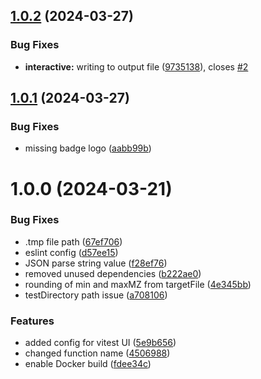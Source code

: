 ## [1.0.2](https://github.com/vmalnathnambiar/exfilms/compare/v1.0.1...v1.0.2) (2024-03-27)


### Bug Fixes

* **interactive:** writing to output file ([9735138](https://github.com/vmalnathnambiar/exfilms/commit/97351388bb67c2e0bd2a290fb6ae10760648fae1)), closes [#2](https://github.com/vmalnathnambiar/exfilms/issues/2)

## [1.0.1](https://github.com/vmalnathnambiar/exfilms/compare/v1.0.0...v1.0.1) (2024-03-27)


### Bug Fixes

* missing badge logo ([aabb99b](https://github.com/vmalnathnambiar/exfilms/commit/aabb99b948b01a4de9e68a9c04d87c69c50743ba))

# 1.0.0 (2024-03-21)


### Bug Fixes

* .tmp file path ([67ef706](https://github.com/vmalnathnambiar/exfilms/commit/67ef7068f036195c41638eaad3f864fffeb5e1b3))
* eslint config ([d57ee15](https://github.com/vmalnathnambiar/exfilms/commit/d57ee15bf9ea13bc714756d37208366fb20e8b70))
* JSON parse string value ([f28ef76](https://github.com/vmalnathnambiar/exfilms/commit/f28ef76ca8d5a7aa2a344df7399972378d2f69b1))
* removed unused dependencies ([b222ae0](https://github.com/vmalnathnambiar/exfilms/commit/b222ae096c99e87eee9b311ff18d147ee51962f9))
* rounding of min and maxMZ from targetFile ([4e345bb](https://github.com/vmalnathnambiar/exfilms/commit/4e345bb4a0631b60d8db13723218c77bcc16b37b))
* testDirectory path issue ([a708106](https://github.com/vmalnathnambiar/exfilms/commit/a708106efda3734178d6de880e4fcf9ab26051a5))


### Features

* added config for vitest UI ([5e9b656](https://github.com/vmalnathnambiar/exfilms/commit/5e9b656241242711ec03dd8a8c0efc769916fd5b))
* changed function name ([4506988](https://github.com/vmalnathnambiar/exfilms/commit/45069884267e2437ea9bdace43483681ee586301))
* enable Docker build ([fdee34c](https://github.com/vmalnathnambiar/exfilms/commit/fdee34c7c0664182548063b5c27f4c6986d075a7))
